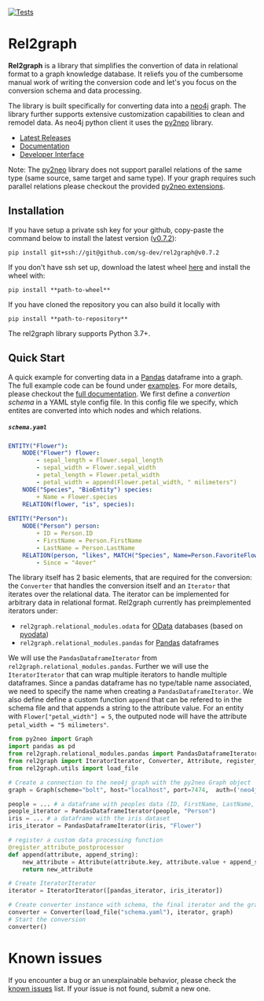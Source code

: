 [![Tests](https://github.com/sg-dev/rel2graph/actions/workflows/tests.yml/badge.svg)](https://github.com/sg-dev/rel2graph/actions/workflows/tests.yml)

# Rel2graph

**Rel2graph** is a library that simplifies the convertion of data in relational format to a graph knowledge database. It reliefs you of the cumbersome manual work of writing the conversion code and let's you focus on the conversion schema and data processing.

The library is built specifically for converting data into a [neo4j](https://neo4j.com/) graph. The library further supports extensive customization capabilities to clean and remodel data. As neo4j python client it uses the [py2neo](https://py2neo.org/2021.1/index.html) library.


 - [Latest Releases](https://github.com/sg-dev/rel2graph/tags)
 - [Documentation](https://rel2graph.jkminder.ch)
 - [Developer Interface](https://rel2graph.jkminder.ch/api/api.html)

Note: The [py2neo](https://py2neo.org/2021.1/index.html) library does not support parallel relations of the same type (same source, same target and same type). If your graph requires such parallel relations please checkout the provided [py2neo extensions](https://rel2graph.jkminder.ch/py2neo_extensions.html).
## Installation
If you have setup a private ssh key for your github, copy-paste the command below to install the latest version ([v0.7.2][latest_tag]):
```
pip install git+ssh://git@github.com/sg-dev/rel2graph@v0.7.2
```

If you don't have ssh set up, download the latest wheel [here][latest_wheel] and install the wheel with:
```
pip install **path-to-wheel**
```

If you have cloned the repository you can also build it locally with
```
pip install **path-to-repository**
```
The rel2graph library supports Python 3.7+.

## Quick Start
A quick example for converting data in a [Pandas](https://pandas.pydata.org) dataframe into a graph. The full example code can be found under [examples](/examples). For more details, please checkout the [full documentation][wiki]. We first define a *convertion schema* in a YAML style config file. In this config file we specify, which entites are converted into which nodes and which relations. 
##### **`schema.yaml`**
```yaml
ENTITY("Flower"):
    NODE("Flower") flower:
        - sepal_length = Flower.sepal_length
        - sepal_width = Flower.sepal_width
        - petal_length = Flower.petal_width
        - petal_width = append(Flower.petal_width, " milimeters")
    NODE("Species", "BioEntity") species:
        + Name = Flower.species
    RELATION(flower, "is", species):
    
ENTITY("Person"):
    NODE("Person") person:
        + ID = Person.ID
        - FirstName = Person.FirstName
        - LastName = Person.LastName
    RELATION(person, "likes", MATCH("Species", Name=Person.FavoriteFlower)):
        - Since = "4ever"
```
The library itself has 2 basic elements, that are required for the conversion: the `Converter` that handles the conversion itself and an `Iterator` that iterates over the relational data. The iterator can be implemented for arbitrary data in relational format. Rel2graph currently has preimplemented iterators under:
- `rel2graph.relational_modules.odata`  for [OData](https://www.odata.org) databases (based on [pyodata](https://pyodata.readthedocs.io))
- `rel2graph.relational_modules.pandas` for [Pandas](https://pandas.pydata.org) dataframes

We will use the `PandasDataframeIterator` from `rel2graph.relational_modules.pandas`. Further we will use the `IteratorIterator` that can wrap multiple iterators to handle multiple dataframes. Since a pandas dataframe has no type/table name associated, we need to specify the name when creating a `PandasDataframeIterator`. We also define define a custom function `append` that can be refered to in the schema file and that appends a string to the attribute value. For an entity with `Flower["petal_width"] = 5`, the outputed node will have the attribute `petal_width = "5 milimeters"`.
```python
from py2neo import Graph
import pandas as pd 
from rel2graph.relational_modules.pandas import PandasDataframeIterator 
from rel2graph import IteratorIterator, Converter, Attribute, register_attribute_postprocessor
from rel2graph.utils import load_file

# Create a connection to the neo4j graph with the py2neo Graph object
graph = Graph(scheme="bolt", host="localhost", port=7474,  auth=('neo4j', 'password')) 

people = ... # a dataframe with peoples data (ID, FirstName, LastName, FavoriteFlower)
people_iterator = PandasDataframeIterator(people, "Person")
iris = ... # a dataframe with the iris dataset
iris_iterator = PandasDataframeIterator(iris, "Flower")

# register a custom data processing function
@register_attribute_postprocessor
def append(attribute, append_string):
    new_attribute = Attribute(attribute.key, attribute.value + append_string)
    return new_attribute

# Create IteratorIterator
iterator = IteratorIterator([pandas_iterator, iris_iterator])

# Create converter instance with schema, the final iterator and the graph
converter = Converter(load_file("schema.yaml"), iterator, graph)
# Start the conversion
converter()
```
# Known issues
If you encounter a bug or an unexplainable behavior, please check the [known issues](https://github.com/sg-dev/rel2graph/labels/bug) list. If your issue is not found, submit a new one.

[latest_version]: v0.7.2
[latest_tag]: https://github.com/sg-dev/rel2graph/releases/tag/v0.7.2
[latest_wheel]: https://github.com/sg-dev/rel2graph/releases/download/v0.7.2/rel2graph-0.7.2-py3-none-any.whl
[wiki]: https://rel2graph.jkminder.ch/index.html
